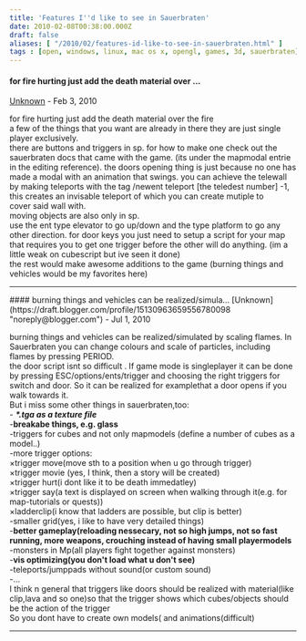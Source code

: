 ```yaml
---
title: 'Features I''d like to see in Sauerbraten'
date: 2010-02-08T00:38:00.000Z
draft: false
aliases: [ "/2010/02/features-id-like-to-see-in-sauerbraten.html" ]
tags : [open, windows, linux, mac os x, opengl, games, 3d, sauerbraten]
---
```


#### for fire hurting just add the death material over ...
[Unknown](https://draft.blogger.com/profile/00098000492044688303 "noreply@blogger.com") - <time datetime="2010-02-24T14:18:16.006Z">Feb 3, 2010</time>

for fire hurting just add the death material over the fire  
a few of the things that you want are already in there they are just single player exclusively.  
there are buttons and triggers in sp. for how to make one check out the sauerbraten docs that came with the game. (its under the mapmodal entrie  
in the editing reference). the doors opening thing is just because no one has made a modal with an animation that swings. you can achieve the telewall by making teleports with the tag /newent teleport \[the teledest number\] -1,  
this creates an invisable teleport of which you can create mutiple to  
cover said wall with.  
moving objects are also only in sp.  
use the ent type elevator to go up/down and the type platform to go any other direction. for door keys you just need to setup a script for your map that requires you to get one trigger before the other will do anything. (im a little weak on cubescript but ive seen it done)  
the rest would make awesome additions to the game (burning things and vehicles would be my favorites here)
<hr />
#### burning things and vehicles can be realized/simula...
[Unknown](https://draft.blogger.com/profile/15130963659556780098 "noreply@blogger.com") - <time datetime="2010-07-19T17:23:24.239+01:00">Jul 1, 2010</time>

burning things and vehicles can be realized/simulated by scaling flames. In Sauerbraten you can change colours and scale of particles, including flames by pressing PERIOD.  
the door script isnt so difficult . If game mode is singleplayer it can be done by pressing ESC/options/ents/trigger and choosing the right triggers for switch and door. So it can be realized for examplethat a door opens if you walk towards it.  
But i miss some other things in sauerbraten,too:  
\- **_\*.tga as a texture file_**  
\-**breakabe things, e.g. glass**  
\-triggers for cubes and not only mapmodels (define a number of cubes as a model..)  
\-more trigger options:  
×trigger move(move sth to a position when u go through trigger)  
×trigger movie (yes, I think, then a story will be created)  
×trigger hurt(i dont like it to be death immedatley)  
×trigger say(a text is displayed on screen when walking through it(e.g. for map-tutorials or quests))  
×ladderclip(i know that ladders are possible, but clip is better)  
\-smaller grid(yes, i like to have very detailed things)  
\-**better gameplay(reloading nessecary, not so high jumps, not so fast running, more weapons, crouching instead of having small playermodels**  
\-monsters in Mp(all players fight together against monsters)  
\-**vis optimizing(you don't load what u don't see)**  
\-teleports/jumppads without sound(or custom sound)  
\-...  
I think n general that triggers like doors should be realized with material(like clip,lava and so one)so that the trigger shows which cubes/objects should be the action of the trigger  
So you dont have to create own models( and animations(difficult)
<hr />
